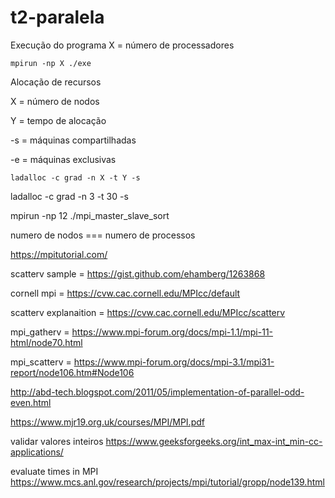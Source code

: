 # t2-paralela



Execução do programa
X = número de processadores

```
mpirun -np X ./exe
```

Alocação de recursos

X  = número de nodos

Y  = tempo de alocação

-s = máquinas compartilhadas

-e = máquinas exclusivas

```
ladalloc -c grad -n X -t Y -s
```

ladalloc -c grad -n 3 -t 30 -s

mpirun -np 12 ./mpi_master_slave_sort


numero de nodos === numero de processos


https://mpitutorial.com/

scatterv sample = https://gist.github.com/ehamberg/1263868

cornell mpi = https://cvw.cac.cornell.edu/MPIcc/default

scatterv explanaition = https://cvw.cac.cornell.edu/MPIcc/scatterv

mpi_gatherv = https://www.mpi-forum.org/docs/mpi-1.1/mpi-11-html/node70.html

mpi_scatterv = https://www.mpi-forum.org/docs/mpi-3.1/mpi31-report/node106.htm#Node106


http://abd-tech.blogspot.com/2011/05/implementation-of-parallel-odd-even.html

https://www.mjr19.org.uk/courses/MPI/MPI.pdf

validar valores inteiros
https://www.geeksforgeeks.org/int_max-int_min-cc-applications/

evaluate times in MPI
https://www.mcs.anl.gov/research/projects/mpi/tutorial/gropp/node139.html